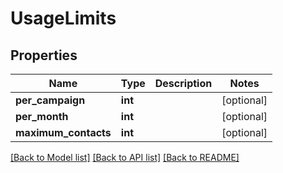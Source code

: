 # UsageLimits

## Properties
Name | Type | Description | Notes
------------ | ------------- | ------------- | -------------
**per_campaign** | **int** |  | [optional] 
**per_month** | **int** |  | [optional] 
**maximum_contacts** | **int** |  | [optional] 

[[Back to Model list]](../../README.md#documentation-for-models) [[Back to API list]](../../README.md#documentation-for-api-endpoints) [[Back to README]](../../README.md)

